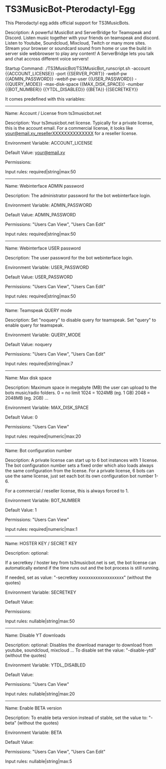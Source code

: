 # TS3MusicBot-Pterodactyl-Egg

This Pterodactyl egg adds official support for TS3MusicBots.

Description:
A powerful MusicBot and ServerBridge for Teamspeak and Discord.
Listen music together with your friends on teamspeak and discord. Listen to Youtube, Soundcloud, Mixcloud, Twitch or many more sites. Stream your browser or soundcard sound from home or use the build in server side webbrowser to play any content!
A ServerBridge lets you talk and chat accross different voice servers!


Startup Command:
./TS3MusicBot/TS3MusicBot_runscript.sh -account {{ACCOUNT_LICENSE}} -port {{SERVER_PORT}} -webif-pw {{ADMIN_PASSWORD}} -webif-pw-user {{USER_PASSWORD}} -{{QUERY_MODE}} -max-disk-space {{MAX_DISK_SPACE}} -number {{BOT_NUMBER}} {{YTDL_DISABLED}} {{BETA}} {{SECRETKEY}}


It comes predefined with this variables:

---------------------------------------------------------------------------

Name:
Account / License from ts3musicbot.net

Description:
Your ts3musicbot.net license.
Typically for a private license, this is the account email.
For a commercial license, it looks like your@email.xy_resellerXXXXXXXXXXXXXX for a reseller license.

Environment Variable:
ACCOUNT_LICENSE

Default Value:
your@email.xy

Permissions:


Input rules:
required|string|max:50

---------------------------------------------------------------------------

Name:
Webinterface ADMIN password

Description:
The administrator password for the bot webinterface login.

Environment Variable:
ADMIN_PASSWORD

Default Value:
ADMIN_PASSWORD

Permissions:
"Users Can View", "Users Can Edit"

Input rules:
required|string|max:50

---------------------------------------------------------------------------

Name:
Webinterface USER password

Description:
The user password for the bot webinterface login.

Environment Variable:
USER_PASSWORD

Default Value:
USER_PASSWORD

Permissions:
"Users Can View", "Users Can Edit"

Input rules:
required|string|max:50

---------------------------------------------------------------------------

Name:
Teamspeak QUERY mode

Description:
Set "noquery" to disable query for teamspeak.
Set "query" to enable query for teamspeak.

Environment Variable:
QUERY_MODE

Default Value:
noquery

Permissions:
"Users Can View", "Users Can Edit"

Input rules:
required|string|max:7

---------------------------------------------------------------------------

Name:
Max disk space

Description:
Maximum space in megabyte (MB) the user can upload to the bots music/radio folders.
0 = no limit
1024 = 1024MB (eg. 1 GB)
2048 = 2048MB (eg. 2GB)
...

Environment Variable:
MAX_DISK_SPACE

Default Value:
0

Permissions:
"Users Can View"

Input rules:
required|numeric|max:20

---------------------------------------------------------------------------

Name:
Bot configuration number

Description:
A private license can start up to 6 bot instances with 1 license.
The bot configuration number sets a fixed order which also loads always the same configuration from the license.
For a private license, 6 bots can use the same license, just set each bot its own configuration bot number 1-6.

For a commercial / reseller license, this is always forced to 1.


Environment Variable:
BOT_NUMBER

Default Value:
1

Permissions:
"Users Can View"

Input rules:
required|numeric|max:1

---------------------------------------------------------------------------

Name:
HOSTER KEY / SECRET KEY

Description:
optional:

If a secretkey / hoster key from ts3musicbot.net is set, the bot license can automatically extend if the time runs out and the bot process is still running.

If needed, set as value:
"-secretkey xxxxxxxxxxxxxxxxxxx" (without the quotes)


Environment Variable:
SECRETKEY

Default Value:


Permissions:


Input rules:
nullable|string|max:50

---------------------------------------------------------------------------

Name:
Disable YT downloads

Description:
optional:
Disables the download manager to download from youtube, soundcloud, mixcloud ...
To disable set the value:
"-disable-ytdl" (without the quotes)


Environment Variable:
YTDL_DISABLED

Default Value:


Permissions:
"Users Can View"

Input rules:
nullable|string|max:20

---------------------------------------------------------------------------

Name:
Enable BETA version

Description:
To enable beta version instead of stable, set the value to:
"-beta" (without the quotes)

Environment Variable:
BETA

Default Value:


Permissions:
"Users Can View", "Users Can Edit"

Input rules:
nullable|string|max:5
